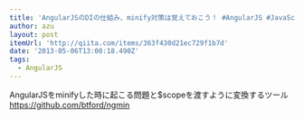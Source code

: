 ```yaml
---
title: 'AngularJSのDIの仕組み、minify対策は覚えておこう！ #AngularJS #JavaScript - Qiita [キータ]'
author: azu
layout: post
itemUrl: 'http://qiita.com/items/363f430d21ec729f1b7d'
date: '2013-05-06T13:00:18.490Z'
tags:
  - AngularJS
---
```

AngularJSをminifyした時に起こる問題と$scopeを渡すように変換するツール https://github.com/btford/ngmin
